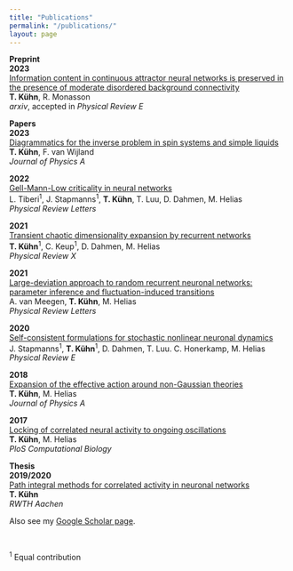 ```yaml
---
title: "Publications"
permalink: "/publications/"
layout: page
---
```



**Preprint** \
**2023** \
[Information content in continuous attractor neural networks is preserved
in the presence of moderate disordered background connectivity](https://arxiv.org/abs/2304.13334) \
**T. Kühn**, R. Monasson \
_arxiv_, accepted in _Physical Review E_

**Papers** \
**2023** \
[Diagrammatics for the inverse problem in spin systems and simple liquids](https://iopscience.iop.org/article/10.1088/1751-8121/acb7b4/meta) \
**T. Kühn**, F. van Wijland \
_Journal of Physics A_ 


**2022** \
[Gell-Mann-Low criticality in neural networks](https://journals.aps.org/prl/abstract/10.1103/PhysRevLett.128.168301) \
L. Tiberi<sup>1</sup>, J. Stapmanns<sup>1</sup>, **T. Kühn**, T. Luu, D. Dahmen, M. Helias \
_Physical Review Letters_ 


**2021** \
[Transient chaotic dimensionality expansion by recurrent networks](https://journals.aps.org/prx/abstract/10.1103/PhysRevX.11.021064) \
 **T. Kühn**<sup>1</sup>, C. Keup<sup>1</sup>, D. Dahmen, M. Helias \
_Physical Review X_

**2021** \
[Large-deviation approach to random recurrent neuronal networks: parameter inference and fluctuation-induced transitions](https://journals.aps.org/prl/abstract/10.1103/PhysRevLett.127.158302) \
A. van Meegen, **T. Kühn**, M. Helias \
_Physical Review Letters_


**2020** \
[Self-consistent formulations for stochastic nonlinear neuronal dynamics](https://journals.aps.org/pre/abstract/10.1103/PhysRevE.101.042124) \
J. Stapmanns<sup>1</sup>,  **T. Kühn**<sup>1</sup>, D. Dahmen, T. Luu. C. Honerkamp, M. Helias \
_Physical Review E_ 


**2018** \
[Expansion of the effective action around non-Gaussian theories](https://iopscience.iop.org/article/10.1088/1751-8121/aad52e/meta) \
 **T. Kühn**, M. Helias \
_Journal of Physics A_


**2017** \
[Locking of correlated neural activity to ongoing oscillations](https://doi.org/10.1371/journal.pcbi.1005534) \
**T. Kühn**, M. Helias \
_PloS Computational Biology_

**Thesis** \
**2019/2020** \
[Path integral methods for correlated activity in neuronal networks](https://publications.rwth-aachen.de/record/782370) \
**T. Kühn** \
_RWTH Aachen_

Also see my [Google Scholar page](https://scholar.google.fr/citations?user=gH_H_ycAAAAJ&hl=de&oi=ao).

<br />

<sup>1</sup> Equal contribution


